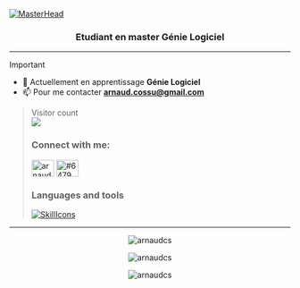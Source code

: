 [![MasterHead](https://i.ibb.co/KxZQV73/banner.png)](https://arnaudcs.io) 
<h3 align="center">Etudiant en master Génie Logiciel</h3>
<hr/>

>[!IMPORTANT]
>
>- 🌱 Actuellement en apprentissage **Génie Logiciel**
>- 📫 Pour me contacter **arnaud.cossu@gmail.com**

><p align="left"> 
>  Visitor count<br>
>  <img src="https://profile-counter.glitch.me/arnaudcs/count.svg" />
></p>
><h3 align="left">Connect with me:</h3>
><p align="left">
><a href="https://linkedin.com/in/arnaud cossu" target="blank"><img align="center" src="https://raw.githubusercontent.com/rahuldkjain/github-profile-readme-generator/master/src/images/icons/Social/linked-in-alt.svg" alt="arnaud cossu" height="30" width="40" /></a>
><a href="https://discord.gg/#6479" target="blank"><img align="center" src="https://raw.githubusercontent.com/rahuldkjain/github-profile-readme-generator/master/src/images/icons/Social/discord.svg" alt="#6479" height="30" width="40" /></a>
></p>
>
><h3 align="left">Languages and tools</h3>
>
>[![SkillIcons](https://skillicons.dev/icons?i=arduino,eclipse,androidstudio,angular,bootstrap,c,cpp,css,express,firebase,git,html,dart,java,js,materialui,mysql,linux,mongodb,react,nodejs,php,vue,vite,py,spring,figma,sass,flutter,gcp,symfony&perline=12)](https://skillicons.dev)

<div align="center">
<div>
<hr/>
<p><img align="Center" src="https://github-readme-stats.vercel.app/api/top-langs?username=arnaudcs&show_icons=true&locale=en&layout=compact" alt="arnaudcs" /></p>
<p><img src="https://github-readme-stats.vercel.app/api?username=arnaudcs&show_icons=true&locale=en" alt="arnaudcs" /></p>
</div>
<p><img align="center" src="https://github-readme-streak-stats.herokuapp.com/?user=arnaudcs&" alt="arnaudcs" /></p>
</div>
